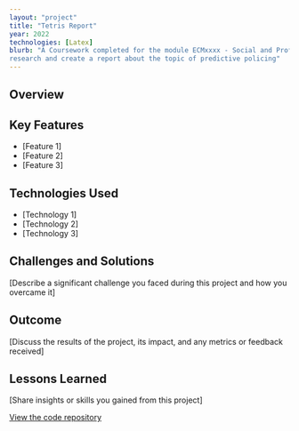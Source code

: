 ```yaml
---
layout: "project"
title: "Tetris Report"
year: 2022
technologies: [Latex]
blurb: "A Coursework completed for the module ECMxxxx - Social and Professional Issues of the Information Age. The task was to
research and create a report about the topic of predictive policing"
---          
```


## Overview

## Key Features

- [Feature 1]
- [Feature 2]
- [Feature 3]

## Technologies Used

- [Technology 1]
- [Technology 2]
- [Technology 3]

## Challenges and Solutions

[Describe a significant challenge you faced during this project and how you overcame it]

## Outcome

[Discuss the results of the project, its impact, and any metrics or feedback received]

## Lessons Learned

[Share insights or skills you gained from this project]

[View the code repository](http://github.com)